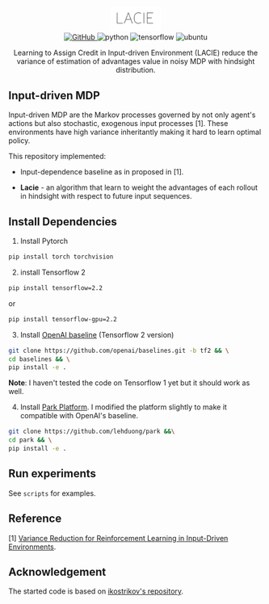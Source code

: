 <p align="center">
<img src="assets/logo.png" style="max-width:100px"/>
<br>
<a href="https://github.com/lehduong/Job-Scheduling-with-Reinforcement-Learning/blob/master/LICENSE">
    <img alt="GitHub" src="https://img.shields.io/github/license/lehduong/Job-Scheduling-with-Reinforcement-Learning">
</a>
<img alt="python" src="https://img.shields.io/badge/python-%3E%3D3.6-blue">
<img alt="tensorflow" src="https://img.shields.io/badge/tensorflow-%3E%3D2.2.0-orange">
<img alt="ubuntu" src="https://img.shields.io/badge/ubuntu-%3E%3D18.04-yellowgreen">
</p>
</h1>

<p align="center">
Learning to Assign Credit in Input-driven Environment (LACIE) reduce the variance of estimation of advantages value in noisy MDP with hindsight distribution.
</p>

## Input-driven MDP
Input-driven MDP are the Markov processes governed by not only agent's actions but also stochastic, exogenous input processes [1]. These environments have high variance inheritantly making it hard to learn optimal policy.

This repository implemented:

+ Input-dependence baseline as in proposed in [1].

+ **Lacie** - an algorithm that learn to weight the advantages of each rollout in hindsight with respect to future input sequences.

## Install Dependencies

1. Install Pytorch 

```bash
pip install torch torchvision
```

2. install Tensorflow 2

```bash
pip install tensorflow=2.2
```
or 
```bash
pip install tensorflow-gpu=2.2
```

3. Install [OpenAI baseline](https://github.com/openai/baselines/tree/tf2) (Tensorflow 2 version)
```bash
git clone https://github.com/openai/baselines.git -b tf2 && \
cd baselines && \
pip install -e .
```

**Note**: I haven't tested the code on Tensorflow 1 yet but it should work as well.

4. Install [Park Platform](https://github.com/park-project/park). I modified the platform slightly to make it compatible with OpenAI's baseline.
```bash
git clone https://github.com/lehduong/park &&\
cd park && \
pip install -e .
```

## Run experiments
See `scripts` for examples.

## Reference

 [1] [Variance Reduction for Reinforcement Learning in Input-Driven Environments](https://openreview.net/forum?id=Hyg1G2AqtQ).

## Acknowledgement
The started code is based on [ikostrikov's repository](https://github.com/ikostrikov/pytorch-a2c-ppo-acktr-gail).

